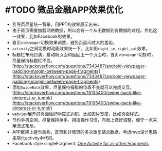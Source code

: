 # #TODO 微品金融APP效果优化 #
- 引导页尽量统一背景，用PPT的效果展示出来。
- 由于首页需要加载网络数据，所以会有一个从无数据到有数据的过程。优化这一效果，比如Facebook的效果。
- 首页`viewpager`切换效果调整，避免页面间过大的差距。
- `activity`之间切换时动画效果统一下，比如用`right_in_right_out`效果。
- 标题栏布局封装，启动新页面和返回上一个页面时，首页`viewpager`切换时，尽量保持标题栏不变。[http://stackoverflow.com/questions/7343487/android-viewpager-padding-margin-between-page-fragments](http://stackoverflow.com/questions/7343487/android-viewpager-padding-margin-between-page-fragments)
- 添加`SwipeBack`效果，尽量保持拇指的位置不变就可以完成交互。[http://stackoverflow.com/questions/19105400/swipe-back-like-pinterest-or-tumblr](http://stackoverflow.com/questions/19105400/swipe-back-like-pinterest-or-tumblr)
- `webview`展开的页面做好响应式适配，比如图片宽度，比如页面样式。
- 节约手机空间，尽量保持单手、拇指操作习惯，布局上做好调整，保守一点采用流式布局。
- APP框架上适当重构，首页和详情页的多次重复请求数据，考虑mvp设计思路来简化activity中代码。
- Facebook style singleFragment: [One Activity for all other Fragments](http://stackoverflow.com/questions/12154505/one-activity-and-all-other-fragments)